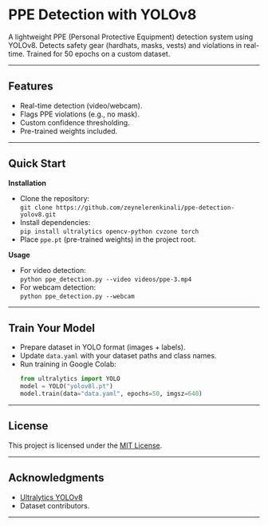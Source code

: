 # PPE Detection with YOLOv8

A lightweight PPE (Personal Protective Equipment) detection system using YOLOv8. Detects safety gear (hardhats, masks, vests) and violations in real-time. Trained for 50 epochs on a custom dataset.

---

## Features
- Real-time detection (video/webcam).
- Flags PPE violations (e.g., no mask).
- Custom confidence thresholding.
- Pre-trained weights included.

---

## Quick Start

**Installation**  
- Clone the repository:  
  `git clone https://github.com/zeynelerenkinali/ppe-detection-yolov8.git`  
- Install dependencies:  
  `pip install ultralytics opencv-python cvzone torch`  
- Place `ppe.pt` (pre-trained weights) in the project root.

**Usage**  
- For video detection:  
  `python ppe_detection.py --video videos/ppe-3.mp4`
- For webcam detection:  
  `python ppe_detection.py --webcam`

---

## Train Your Model  
- Prepare dataset in YOLO format (images + labels).  
- Update `data.yaml` with your dataset paths and class names.  
- Run training in Google Colab:  
  ```python
  from ultralytics import YOLO
  model = YOLO("yolov8l.pt")
  model.train(data="data.yaml", epochs=50, imgsz=640)
---

## License

This project is licensed under the [MIT License](https://opensource.org/licenses/MIT).

---

## Acknowledgments  
- [Ultralytics YOLOv8](https://ultralytics.com)  
- Dataset contributors.  

---

